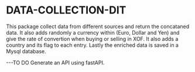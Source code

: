 # DATA-COLLECTION-DIT
This package collect data from different sources and return 
the concataned data.
It also adds randomly a currency within (Euro, Dollar and Yen)
and give the rate of convertion when buying or selling in XOF.
It also adds a country and its flag to each entry.
Lastly the enriched data is saved in a Mysql database.

---TO DO
Generate an API using fastAPI.